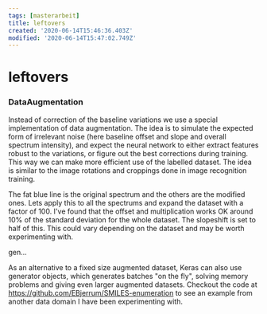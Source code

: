 ```yaml
---
tags: [masterarbeit]
title: leftovers
created: '2020-06-14T15:46:36.403Z'
modified: '2020-06-14T15:47:02.749Z'
---
```


# leftovers



 ### DataAugmentation


Instead of correction of the baseline variations we use a special implementation of data augmentation. The idea is to simulate the expected form of irrelevant noise (here baseline offset and slope and overall spectrum intensity), and expect the neural network to either extract features robust to the variations, or figure out the best corrections during training. This way we can make more efficient use of the labelled dataset. The idea is similar to the image rotations and croppings done in image recognition training.




The fat blue line is the original spectrum and the others are the modified ones. Lets apply this to all the spectrums and expand the dataset with a factor of 100. I've found that the offset and multiplication works OK around 10% of the standard deviation for the whole dataset. The slopeshift is set to half of this. This could vary depending on the dataset and may be worth experimenting with.

gen...

As an alternative to a fixed size augmented dataset, Keras can also use generator objects, which generates batches "on the fly", solving memory problems and giving even larger augmented datasets. Checkout the code at https://github.com/EBjerrum/SMILES-enumeration to see an example from another data domain I have been experimenting with.

